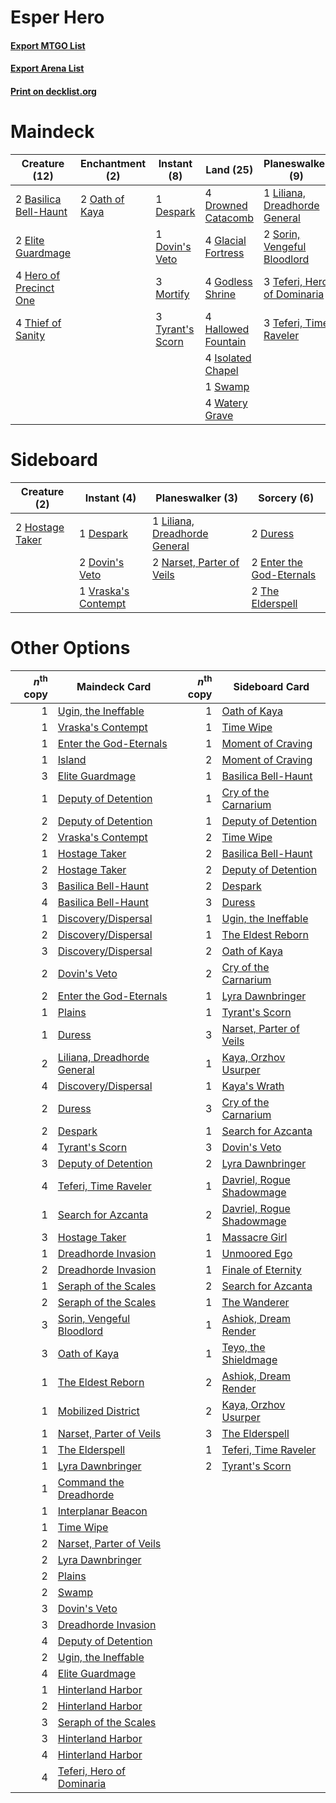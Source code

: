 # Esper Hero

#### [Export MTGO List](../collection/Esper%20Hero/Esper%20Hero.txt)
#### [Export Arena List](../collection/Esper%20Hero/Esper%20Hero_arena.txt)
#### [Print on decklist.org](http://decklist.org/?deckmain=2%09Basilica%20Bell-Haunt%0A1%09Despark%0A1%09Dovin's%20Veto%0A4%09Drowned%20Catacomb%0A2%09Elite%20Guardmage%0A4%09Glacial%20Fortress%0A4%09Godless%20Shrine%0A4%09Hallowed%20Fountain%0A4%09Hero%20of%20Precinct%20One%0A4%09Isolated%20Chapel%0A1%09Liliana,%20Dreadhorde%20General%0A3%09Mortify%0A2%09Oath%20of%20Kaya%0A2%09Sorin,%20Vengeful%20Bloodlord%0A1%09Swamp%0A3%09Teferi,%20Hero%20of%20Dominaria%0A3%09Teferi,%20Time%20Raveler%0A4%09Thief%20of%20Sanity%0A4%09Thought%20Erasure%0A3%09Tyrant's%20Scorn%0A4%09Watery%20Grave&deckside=1%09Despark%0A2%09Dovin's%20Veto%0A2%09Duress%0A2%09Enter%20the%20God-Eternals%0A2%09Hostage%20Taker%0A1%09Liliana,%20Dreadhorde%20General%0A2%09Narset,%20Parter%20of%20Veils%0A2%09The%20Elderspell%0A1%09Vraska's%20Contempt)
# Maindeck

|                                          Creature (12)                                          |                                     Enchantment (2)                                     |                                        Instant (8)                                        |                                          Land (25)                                          |                                            Planeswalker (9)                                            |                                        Sorcery (4)                                         |
|-------------------------------------------------------------------------------------------------|-----------------------------------------------------------------------------------------|-------------------------------------------------------------------------------------------|---------------------------------------------------------------------------------------------|--------------------------------------------------------------------------------------------------------|--------------------------------------------------------------------------------------------|
|2 [Basilica Bell-Haunt](http://gatherer.wizards.com/Pages/Card/Details.aspx?multiverseid=457300) |2 [Oath of Kaya](http://gatherer.wizards.com/Pages/Card/Details.aspx?multiverseid=461136)|1 [Despark](http://gatherer.wizards.com/Pages/Card/Details.aspx?multiverseid=461117)       |4 [Drowned Catacomb](http://gatherer.wizards.com/Pages/Card/Details.aspx?multiverseid=430633)|1 [Liliana, Dreadhorde General](http://gatherer.wizards.com/Pages/Card/Details.aspx?multiverseid=461024)|4 [Thought Erasure](http://gatherer.wizards.com/Pages/Card/Details.aspx?multiverseid=452956)|
|2 [Elite Guardmage](http://gatherer.wizards.com/Pages/Card/Details.aspx?multiverseid=461122)     |                                                                                         |1 [Dovin's Veto](http://gatherer.wizards.com/Pages/Card/Details.aspx?multiverseid=461120)  |4 [Glacial Fortress](http://gatherer.wizards.com/Pages/Card/Details.aspx?multiverseid=190562)|2 [Sorin, Vengeful Bloodlord](http://gatherer.wizards.com/Pages/Card/Details.aspx?multiverseid=461144)  |                                                                                            |
|4 [Hero of Precinct One](http://gatherer.wizards.com/Pages/Card/Details.aspx?multiverseid=457155)|                                                                                         |3 [Mortify](http://gatherer.wizards.com/Pages/Card/Details.aspx?multiverseid=420829)       |4 [Godless Shrine](http://gatherer.wizards.com/Pages/Card/Details.aspx?multiverseid=405099)  |3 [Teferi, Hero of Dominaria](http://gatherer.wizards.com/Pages/Card/Details.aspx?multiverseid=443095)  |                                                                                            |
|4 [Thief of Sanity](http://gatherer.wizards.com/Pages/Card/Details.aspx?multiverseid=452955)     |                                                                                         |3 [Tyrant's Scorn](http://gatherer.wizards.com/Pages/Card/Details.aspx?multiverseid=461152)|4 [Hallowed Fountain](http://gatherer.wizards.com/Pages/Card/Details.aspx?multiverseid=97071)|3 [Teferi, Time Raveler](http://gatherer.wizards.com/Pages/Card/Details.aspx?multiverseid=461148)       |                                                                                            |
|                                                                                                 |                                                                                         |                                                                                           |4 [Isolated Chapel](http://gatherer.wizards.com/Pages/Card/Details.aspx?multiverseid=443129) |                                                                                                        |                                                                                            |
|                                                                                                 |                                                                                         |                                                                                           |1 [Swamp](http://gatherer.wizards.com/Pages/Card/Details.aspx?multiverseid=439858)           |                                                                                                        |                                                                                            |
|                                                                                                 |                                                                                         |                                                                                           |4 [Watery Grave](http://gatherer.wizards.com/Pages/Card/Details.aspx?multiverseid=405114)    |                                                                                                        |                                                                                            |


# Sideboard

|                                       Creature (2)                                       |                                         Instant (4)                                          |                                            Planeswalker (3)                                            |                                            Sorcery (6)                                            |
|------------------------------------------------------------------------------------------|----------------------------------------------------------------------------------------------|--------------------------------------------------------------------------------------------------------|---------------------------------------------------------------------------------------------------|
|2 [Hostage Taker](http://gatherer.wizards.com/Pages/Card/Details.aspx?multiverseid=435379)|1 [Despark](http://gatherer.wizards.com/Pages/Card/Details.aspx?multiverseid=461117)          |1 [Liliana, Dreadhorde General](http://gatherer.wizards.com/Pages/Card/Details.aspx?multiverseid=461024)|2 [Duress](http://gatherer.wizards.com/Pages/Card/Details.aspx?multiverseid=14557)                 |
|                                                                                          |2 [Dovin's Veto](http://gatherer.wizards.com/Pages/Card/Details.aspx?multiverseid=461120)     |2 [Narset, Parter of Veils](http://gatherer.wizards.com/Pages/Card/Details.aspx?multiverseid=460988)    |2 [Enter the God-Eternals](http://gatherer.wizards.com/Pages/Card/Details.aspx?multiverseid=461123)|
|                                                                                          |1 [Vraska's Contempt](http://gatherer.wizards.com/Pages/Card/Details.aspx?multiverseid=435283)|                                                                                                        |2 [The Elderspell](http://gatherer.wizards.com/Pages/Card/Details.aspx?multiverseid=461016)        |


# Other Options

|*n*<sup>th</sup> copy|                                            Maindeck Card                                             |*n*<sup>th</sup> copy|                                           Sideboard Card                                           |
|--------------------:|------------------------------------------------------------------------------------------------------|--------------------:|----------------------------------------------------------------------------------------------------|
|                    1|[Ugin, the Ineffable](http://gatherer.wizards.com/Pages/Card/Details.aspx?multiverseid=460929)        |                    1|[Oath of Kaya](http://gatherer.wizards.com/Pages/Card/Details.aspx?multiverseid=461136)             |
|                    1|[Vraska's Contempt](http://gatherer.wizards.com/Pages/Card/Details.aspx?multiverseid=435283)          |                    1|[Time Wipe](http://gatherer.wizards.com/Pages/Card/Details.aspx?multiverseid=461150)                |
|                    1|[Enter the God-Eternals](http://gatherer.wizards.com/Pages/Card/Details.aspx?multiverseid=461123)     |                    1|[Moment of Craving](http://gatherer.wizards.com/Pages/Card/Details.aspx?multiverseid=439736)        |
|                    1|[Island](http://gatherer.wizards.com/Pages/Card/Details.aspx?multiverseid=439857)                     |                    2|[Moment of Craving](http://gatherer.wizards.com/Pages/Card/Details.aspx?multiverseid=439736)        |
|                    3|[Elite Guardmage](http://gatherer.wizards.com/Pages/Card/Details.aspx?multiverseid=461122)            |                    1|[Basilica Bell-Haunt](http://gatherer.wizards.com/Pages/Card/Details.aspx?multiverseid=457300)      |
|                    1|[Deputy of Detention](http://gatherer.wizards.com/Pages/Card/Details.aspx?multiverseid=457309)        |                    1|[Cry of the Carnarium](http://gatherer.wizards.com/Pages/Card/Details.aspx?multiverseid=457214)     |
|                    2|[Deputy of Detention](http://gatherer.wizards.com/Pages/Card/Details.aspx?multiverseid=457309)        |                    1|[Deputy of Detention](http://gatherer.wizards.com/Pages/Card/Details.aspx?multiverseid=457309)      |
|                    2|[Vraska's Contempt](http://gatherer.wizards.com/Pages/Card/Details.aspx?multiverseid=435283)          |                    2|[Time Wipe](http://gatherer.wizards.com/Pages/Card/Details.aspx?multiverseid=461150)                |
|                    1|[Hostage Taker](http://gatherer.wizards.com/Pages/Card/Details.aspx?multiverseid=435379)              |                    2|[Basilica Bell-Haunt](http://gatherer.wizards.com/Pages/Card/Details.aspx?multiverseid=457300)      |
|                    2|[Hostage Taker](http://gatherer.wizards.com/Pages/Card/Details.aspx?multiverseid=435379)              |                    2|[Deputy of Detention](http://gatherer.wizards.com/Pages/Card/Details.aspx?multiverseid=457309)      |
|                    3|[Basilica Bell-Haunt](http://gatherer.wizards.com/Pages/Card/Details.aspx?multiverseid=457300)        |                    2|[Despark](http://gatherer.wizards.com/Pages/Card/Details.aspx?multiverseid=461117)                  |
|                    4|[Basilica Bell-Haunt](http://gatherer.wizards.com/Pages/Card/Details.aspx?multiverseid=457300)        |                    3|[Duress](http://gatherer.wizards.com/Pages/Card/Details.aspx?multiverseid=14557)                    |
|                    1|[Discovery/Dispersal](http://gatherer.wizards.com/Pages/Card/Details.aspx?multiverseid=452973)        |                    1|[Ugin, the Ineffable](http://gatherer.wizards.com/Pages/Card/Details.aspx?multiverseid=460929)      |
|                    2|[Discovery/Dispersal](http://gatherer.wizards.com/Pages/Card/Details.aspx?multiverseid=452973)        |                    1|[The Eldest Reborn](http://gatherer.wizards.com/Pages/Card/Details.aspx?multiverseid=442978)        |
|                    3|[Discovery/Dispersal](http://gatherer.wizards.com/Pages/Card/Details.aspx?multiverseid=452973)        |                    2|[Oath of Kaya](http://gatherer.wizards.com/Pages/Card/Details.aspx?multiverseid=461136)             |
|                    2|[Dovin's Veto](http://gatherer.wizards.com/Pages/Card/Details.aspx?multiverseid=461120)               |                    2|[Cry of the Carnarium](http://gatherer.wizards.com/Pages/Card/Details.aspx?multiverseid=457214)     |
|                    2|[Enter the God-Eternals](http://gatherer.wizards.com/Pages/Card/Details.aspx?multiverseid=461123)     |                    1|[Lyra Dawnbringer](http://gatherer.wizards.com/Pages/Card/Details.aspx?multiverseid=442914)         |
|                    1|[Plains](http://gatherer.wizards.com/Pages/Card/Details.aspx?multiverseid=439856)                     |                    1|[Tyrant's Scorn](http://gatherer.wizards.com/Pages/Card/Details.aspx?multiverseid=461152)           |
|                    1|[Duress](http://gatherer.wizards.com/Pages/Card/Details.aspx?multiverseid=14557)                      |                    3|[Narset, Parter of Veils](http://gatherer.wizards.com/Pages/Card/Details.aspx?multiverseid=460988)  |
|                    2|[Liliana, Dreadhorde General](http://gatherer.wizards.com/Pages/Card/Details.aspx?multiverseid=461024)|                    1|[Kaya, Orzhov Usurper](http://gatherer.wizards.com/Pages/Card/Details.aspx?multiverseid=457330)     |
|                    4|[Discovery/Dispersal](http://gatherer.wizards.com/Pages/Card/Details.aspx?multiverseid=452973)        |                    1|[Kaya's Wrath](http://gatherer.wizards.com/Pages/Card/Details.aspx?multiverseid=457331)             |
|                    2|[Duress](http://gatherer.wizards.com/Pages/Card/Details.aspx?multiverseid=14557)                      |                    3|[Cry of the Carnarium](http://gatherer.wizards.com/Pages/Card/Details.aspx?multiverseid=457214)     |
|                    2|[Despark](http://gatherer.wizards.com/Pages/Card/Details.aspx?multiverseid=461117)                    |                    1|[Search for Azcanta](http://gatherer.wizards.com/Pages/Card/Details.aspx?multiverseid=435226)       |
|                    4|[Tyrant's Scorn](http://gatherer.wizards.com/Pages/Card/Details.aspx?multiverseid=461152)             |                    3|[Dovin's Veto](http://gatherer.wizards.com/Pages/Card/Details.aspx?multiverseid=461120)             |
|                    3|[Deputy of Detention](http://gatherer.wizards.com/Pages/Card/Details.aspx?multiverseid=457309)        |                    2|[Lyra Dawnbringer](http://gatherer.wizards.com/Pages/Card/Details.aspx?multiverseid=442914)         |
|                    4|[Teferi, Time Raveler](http://gatherer.wizards.com/Pages/Card/Details.aspx?multiverseid=461148)       |                    1|[Davriel, Rogue Shadowmage](http://gatherer.wizards.com/Pages/Card/Details.aspx?multiverseid=461010)|
|                    1|[Search for Azcanta](http://gatherer.wizards.com/Pages/Card/Details.aspx?multiverseid=435226)         |                    2|[Davriel, Rogue Shadowmage](http://gatherer.wizards.com/Pages/Card/Details.aspx?multiverseid=461010)|
|                    3|[Hostage Taker](http://gatherer.wizards.com/Pages/Card/Details.aspx?multiverseid=435379)              |                    1|[Massacre Girl](http://gatherer.wizards.com/Pages/Card/Details.aspx?multiverseid=461026)            |
|                    1|[Dreadhorde Invasion](http://gatherer.wizards.com/Pages/Card/Details.aspx?multiverseid=461013)        |                    1|[Unmoored Ego](http://gatherer.wizards.com/Pages/Card/Details.aspx?multiverseid=452962)             |
|                    2|[Dreadhorde Invasion](http://gatherer.wizards.com/Pages/Card/Details.aspx?multiverseid=461013)        |                    1|[Finale of Eternity](http://gatherer.wizards.com/Pages/Card/Details.aspx?multiverseid=461018)       |
|                    1|[Seraph of the Scales](http://gatherer.wizards.com/Pages/Card/Details.aspx?multiverseid=457349)       |                    2|[Search for Azcanta](http://gatherer.wizards.com/Pages/Card/Details.aspx?multiverseid=435226)       |
|                    2|[Seraph of the Scales](http://gatherer.wizards.com/Pages/Card/Details.aspx?multiverseid=457349)       |                    1|[The Wanderer](http://gatherer.wizards.com/Pages/Card/Details.aspx?multiverseid=460964)             |
|                    3|[Sorin, Vengeful Bloodlord](http://gatherer.wizards.com/Pages/Card/Details.aspx?multiverseid=461144)  |                    1|[Ashiok, Dream Render](http://gatherer.wizards.com/Pages/Card/Details.aspx?multiverseid=461155)     |
|                    3|[Oath of Kaya](http://gatherer.wizards.com/Pages/Card/Details.aspx?multiverseid=461136)               |                    1|[Teyo, the Shieldmage](http://gatherer.wizards.com/Pages/Card/Details.aspx?multiverseid=460959)     |
|                    1|[The Eldest Reborn](http://gatherer.wizards.com/Pages/Card/Details.aspx?multiverseid=442978)          |                    2|[Ashiok, Dream Render](http://gatherer.wizards.com/Pages/Card/Details.aspx?multiverseid=461155)     |
|                    1|[Mobilized District](http://gatherer.wizards.com/Pages/Card/Details.aspx?multiverseid=461176)         |                    2|[Kaya, Orzhov Usurper](http://gatherer.wizards.com/Pages/Card/Details.aspx?multiverseid=457330)     |
|                    1|[Narset, Parter of Veils](http://gatherer.wizards.com/Pages/Card/Details.aspx?multiverseid=460988)    |                    3|[The Elderspell](http://gatherer.wizards.com/Pages/Card/Details.aspx?multiverseid=461016)           |
|                    1|[The Elderspell](http://gatherer.wizards.com/Pages/Card/Details.aspx?multiverseid=461016)             |                    1|[Teferi, Time Raveler](http://gatherer.wizards.com/Pages/Card/Details.aspx?multiverseid=461148)     |
|                    1|[Lyra Dawnbringer](http://gatherer.wizards.com/Pages/Card/Details.aspx?multiverseid=442914)           |                    2|[Tyrant's Scorn](http://gatherer.wizards.com/Pages/Card/Details.aspx?multiverseid=461152)           |
|                    1|[Command the Dreadhorde](http://gatherer.wizards.com/Pages/Card/Details.aspx?multiverseid=461009)     |                     |                                                                                                    |
|                    1|[Interplanar Beacon](http://gatherer.wizards.com/Pages/Card/Details.aspx?multiverseid=461174)         |                     |                                                                                                    |
|                    1|[Time Wipe](http://gatherer.wizards.com/Pages/Card/Details.aspx?multiverseid=461150)                  |                     |                                                                                                    |
|                    2|[Narset, Parter of Veils](http://gatherer.wizards.com/Pages/Card/Details.aspx?multiverseid=460988)    |                     |                                                                                                    |
|                    2|[Lyra Dawnbringer](http://gatherer.wizards.com/Pages/Card/Details.aspx?multiverseid=442914)           |                     |                                                                                                    |
|                    2|[Plains](http://gatherer.wizards.com/Pages/Card/Details.aspx?multiverseid=439856)                     |                     |                                                                                                    |
|                    2|[Swamp](http://gatherer.wizards.com/Pages/Card/Details.aspx?multiverseid=439858)                      |                     |                                                                                                    |
|                    3|[Dovin's Veto](http://gatherer.wizards.com/Pages/Card/Details.aspx?multiverseid=461120)               |                     |                                                                                                    |
|                    3|[Dreadhorde Invasion](http://gatherer.wizards.com/Pages/Card/Details.aspx?multiverseid=461013)        |                     |                                                                                                    |
|                    4|[Deputy of Detention](http://gatherer.wizards.com/Pages/Card/Details.aspx?multiverseid=457309)        |                     |                                                                                                    |
|                    2|[Ugin, the Ineffable](http://gatherer.wizards.com/Pages/Card/Details.aspx?multiverseid=460929)        |                     |                                                                                                    |
|                    4|[Elite Guardmage](http://gatherer.wizards.com/Pages/Card/Details.aspx?multiverseid=461122)            |                     |                                                                                                    |
|                    1|[Hinterland Harbor](http://gatherer.wizards.com/Pages/Card/Details.aspx?multiverseid=443128)          |                     |                                                                                                    |
|                    2|[Hinterland Harbor](http://gatherer.wizards.com/Pages/Card/Details.aspx?multiverseid=443128)          |                     |                                                                                                    |
|                    3|[Seraph of the Scales](http://gatherer.wizards.com/Pages/Card/Details.aspx?multiverseid=457349)       |                     |                                                                                                    |
|                    3|[Hinterland Harbor](http://gatherer.wizards.com/Pages/Card/Details.aspx?multiverseid=443128)          |                     |                                                                                                    |
|                    4|[Hinterland Harbor](http://gatherer.wizards.com/Pages/Card/Details.aspx?multiverseid=443128)          |                     |                                                                                                    |
|                    4|[Teferi, Hero of Dominaria](http://gatherer.wizards.com/Pages/Card/Details.aspx?multiverseid=443095)  |                     |                                                                                                    |

